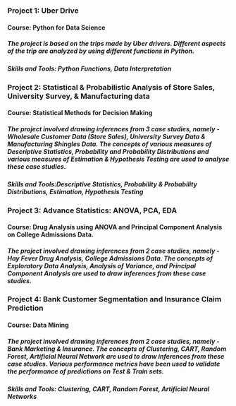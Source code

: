 ### Project 1: Uber Drive

#### Course: Python for Data Science

##### The project is based on the trips made by Uber drivers. Different aspects of the trip are analyzed by using different functions in Python.

##### Skills and Tools: Python Functions, Data Interpretation

### Project 2: Statistical & Probabilistic Analysis of Store Sales, University Survey, & Manufacturing data

#### Course: Statistical Methods for Decision Making

##### The project involved drawing inferences from 3 case studies, namely - Wholesale Customer Data (Store Sales), University Survey Data & Manufacturing Shingles Data. The concepts of various measures of Descriptive Statistics, Probability and Probability Distributions and various measures of Estimation & Hypothesis Testing are used to analyse these case studies.

##### Skills and Tools:Descriptive Statistics, Probability & Probability Distributions, Estimation, Hypothesis Testing


### Project 3: Advance Statistics:  ANOVA, PCA, EDA

#### Course: Drug Analysis using ANOVA and Principal Component Analysis on College Admissions Data.

##### The project involved drawing inferences from 2 case studies, namely - Hay Fever Drug Analysis, College Admissions Data. The concepts of Exploratory Data Analysis, Analysis of Variance, and Principal Component Analysis are used to draw inferences from these case studies.


### Project 4: Bank Customer Segmentation and Insurance Claim Prediction

#### Course: Data Mining

##### The project involved drawing inferences from 2 case studies, namely - Bank Marketing & Insurance. The concepts of Clustering, CART, Random Forest, Artificial Neural Network are used to draw inferences from these case studies. Various performance metrics have been used to validate the performance of predictions on Test & Train sets.

##### Skills and Tools: Clustering, CART, Random Forest, Artificial Neural Networks


